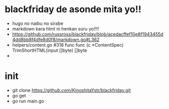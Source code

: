 # blackfriday de asonde mita yo!!
* hugo no naibu no sirabe
* markdown kara html ni henkan suru yo!!!!
* https://github.com/russross/blackfriday/blob/acedacffef10e8f1943455d4dd8bb8f4dfe8d0f8/markdown.go#L362
* helpers/content.go #318 func func (c *ContentSpec) TrimShortHTML(input []byte) []byte
* 

# init
* git clone https://github.com/KinoshitaYstr/blackfriday.git
* go get
* go run main.go